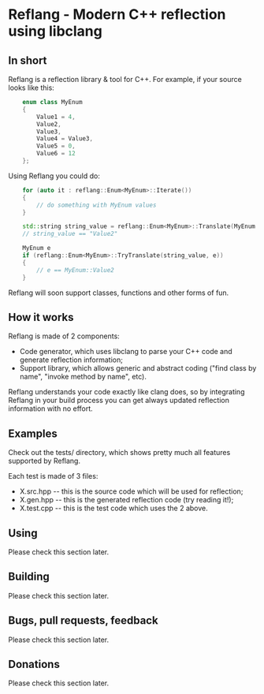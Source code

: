 # Reflang - Modern C++ reflection using libclang

## In short
Reflang is a reflection library & tool for C++. For example, if your source
looks like this:

```cpp
	enum class MyEnum
	{
		Value1 = 4,
		Value2,
		Value3,
		Value4 = Value3,
		Value5 = 0,
		Value6 = 12
	};
```

Using Reflang you could do:

```cpp
	for (auto it : reflang::Enum<MyEnum>::Iterate())
	{
		// do something with MyEnum values
	}

	std::string string_value = reflang::Enum<MyEnum>::Translate(MyEnum::Value2);
	// string_value == "Value2"

	MyEnum e
	if (reflang::Enum<MyEnum>::TryTranslate(string_value, e))
	{
		// e == MyEnum::Value2
	}
```

Reflang will soon support classes, functions and other forms of fun.

## How it works
Reflang is made of 2 components:
* Code generator, which uses libclang to parse your C++ code and generate
  reflection information;
* Support library, which allows generic and abstract coding ("find class by
  name", "invoke method by name", etc).

Reflang understands your code exactly like clang does, so by integrating Reflang
in your build process you can get always updated reflection information with no
effort.

## Examples
Check out the tests/ directory, which shows pretty much all features supported
by Reflang.

Each test is made of 3 files:
* X.src.hpp -- this is the source code which will be used for reflection;
* X.gen.hpp -- this is the generated reflection code (try reading it!);
* X.test.cpp -- this is the test code which uses the 2 above.

## Using
Please check this section later.

## Building
Please check this section later.

## Bugs, pull requests, feedback
Please check this section later.

## Donations
Please check this section later.
